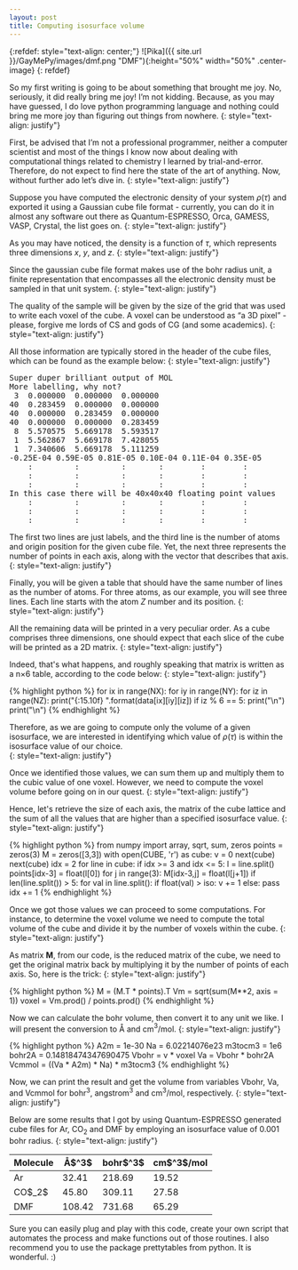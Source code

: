 ```yaml
---
layout: post
title: Computing isosurface volume
---
```


{:refdef: style="text-align: center;"}
![Pika]({{ site.url }}/GayMePy/images/dmf.png "DMF"){:height="50%" width="50%" .center-image}
{: refdef}

So my first writing is going to be about something that brought me joy. No, seriously, it did really bring me joy! I’m not kidding. Because, as you may have guessed, I do love python programming language and nothing could bring me more joy than figuring out things from nowhere.
{: style="text-align: justify"}

First, be advised that I’m not a professional programmer, neither a computer scientist and most of the things I know now about dealing with computational things related to chemistry I learned by trial-and-error. Therefore, do not expect to find here the state of the art of anything. Now, without further ado let’s dive in.
{: style="text-align: justify"}

Suppose you have computed the electronic density of your system $\rho(\tau)$ and exported it using a Gaussian cube file format - currently, you can do it in almost any software out there as Quantum-ESPRESSO, Orca, GAMESS, VASP, Crystal, the list goes on.
{: style="text-align: justify"}

As you may have noticed, the density is a function of $\tau$, which represents three dimensions $x$, $y$, and $z$.
{: style="text-align: justify"}

Since the gaussian cube file format makes use of the bohr radius unit, a finite representation that encompasses all the electronic density must be sampled in that unit system.
{: style="text-align: justify"}

The quality of the sample will be given by the size of the grid that was used to write each voxel of the cube. A voxel can be understood as “a 3D pixel” - please, forgive me lords of CS and gods of CG (and some academics).
{: style="text-align: justify"}

All those information are typically stored in the header of the cube files, which can be found as the example below:
{: style="text-align: justify"}

<div class="message" style='font-size=50%'>
<pre>
Super duper brilliant output of MOL
More labelling, why not?
 3  0.000000  0.000000  0.000000
40  0.283459  0.000000  0.000000
40  0.000000  0.283459  0.000000
40  0.000000  0.000000  0.283459
 8  5.570575  5.669178  5.593517
 1  5.562867  5.669178  7.428055
 1  7.340606  5.669178  5.111259
-0.25E-04 0.59E-05 0.81E-05 0.10E-04 0.11E-04 0.35E-05
    :         :         :       :        :        :
    :         :         :       :        :        :
    :         :         :       :        :        :
In this case there will be 40x40x40 floating point values
    :         :         :       :        :        :
    :         :         :       :        :        :
    :         :         :       :        :        :
</pre>
</div>

The first two lines are just labels, and the third line is the number of atoms and origin position for the given cube file. Yet, the next three represents the number of points in each axis, along with the vector that describes that axis.
{: style="text-align: justify"}

Finally, you will be given a table that should have the same number of lines as the number of atoms. For three atoms, as our example, you will see three lines. Each line starts with the atom $Z$ number and its position.
{: style="text-align: justify"}

All the remaining data will be printed in a very peculiar order. As a cube comprises three dimensions, one should expect that each slice of the cube will be printed as a 2D matrix.
{: style="text-align: justify"}

Indeed, that's what happens, and roughly speaking that matrix is written as a n$\times$6 table, according to the code below:
{: style="text-align: justify"}

{% highlight python %}
for ix in range(NX):
   for iy in range(NY):
      for iz in range(NZ):
         print("{:15.10f} ".format(data[ix][iy][iz])
         if iz % 6 == 5:
            print("\n")
      print("\n")
{% endhighlight %}

Therefore, as we are going to compute only the volume of a given isosurface, we are interested in identifying which value of $\rho(\tau)$ is within the isosurface value of our choice.   
{: style="text-align: justify"}

Once we identified those values, we can sum them up and multiply them to the cubic value of one voxel. However, we need to compute the voxel volume before going on in our quest.
{: style="text-align: justify"}

Hence, let's retrieve the size of each axis, the matrix of the cube lattice and the sum of all the values that are higher than a specified isosurface value.
{: style="text-align: justify"}

{% highlight python %}
from numpy import array, sqrt, sum, zeros
points = zeros(3)
M = zeros([3,3])
with open(CUBE, 'r') as cube:
    v = 0
    next(cube)
    next(cube)
    idx = 2
    for line in cube:
        if idx >= 3 and idx <= 5:
            l = line.split()
            points[idx-3] = float(l[0])
            for j in range(3):
                M[idx-3,j] = float(l[j+1])
        if len(line.split()) > 5:
            for val in line.split():
                if float(val) > iso:
                    v += 1
        else: pass
        idx += 1
{% endhighlight %}

Once we got those values we can proceed to some computations. For instance, to determine the voxel volume we need to compute the total volume of the cube and divide it by the number of voxels within the cube.
{: style="text-align: justify"}

As matrix **M**, from our code, is the reduced matrix of the cube, we need to get the original matrix back by multiplying it by the number of points of each axis. So, here is the trick:
{: style="text-align: justify"}

{% highlight python %}
M = (M.T * points).T
Vm = sqrt(sum(M**2, axis = 1))
voxel = Vm.prod() / points.prod()
{% endhighlight %}

Now we can calculate the bohr volume, then convert it to any unit we like. I will present the conversion to &#8491; and cm$^3$/mol.
{: style="text-align: justify"}

{% highlight python %}
A2m = 1e-30
Na = 6.02214076e23
m3tocm3 = 1e6
bohr2A = 0.14818474347690475
Vbohr = v * voxel
Va = Vbohr * bohr2A
Vcmmol = ((Va * A2m) * Na) * m3tocm3
{% endhighlight %}

Now, we can print the result and get the volume from variables Vbohr, Va, and Vcmmol for  bohr$^3$, angstrom$^3$ and cm$^3$/mol, respectively.
{: style="text-align: justify"}

Below are some results that I got by using Quantum-ESPRESSO generated cube files for Ar, CO$_2$ and DMF by employing an isosurface value of 0.001 bohr radius.
{: style="text-align: justify"}

<table>
  <thead>
    <tr>
      <th>Molecule</th>
      <th>&#8491;$^3$</th>
      <th>bohr$^3$</th>
      <th>cm$^3$/mol</th>
    </tr>
  </thead>
  <tbody>
    <tr>
      <td>Ar</td>
      <td>32.41</td>
      <td>218.69</td>
      <td>19.52</td>
    </tr>
    <tr>
      <td>CO$_2$</td>
      <td>45.80</td>
      <td>309.11</td>
      <td>27.58</td>
    </tr>
    <tr>
      <td>DMF</td>
      <td>108.42</td>
      <td>731.68</td>
      <td>65.29</td>
    </tr>
  </tbody>
</table>

Sure you can easily plug and play with this code, create your own script that automates the process and make functions out of those routines. I also recommend you to use the package prettytables from python. It is wonderful. :)

<!-- COMMENTS START -->
<div id="hyvor-talk-view"></div>
<script type="text/javascript">
    var HYVOR_TALK_WEBSITE = 3350; // DO NOT CHANGE THIS
    var HYVOR_TALK_CONFIG = {
        url: false,
        id: false
    };
</script>
<script async type="text/javascript" src="//talk.hyvor.com/web-api/embed"></script>
<!-- COMMENTS END -->
